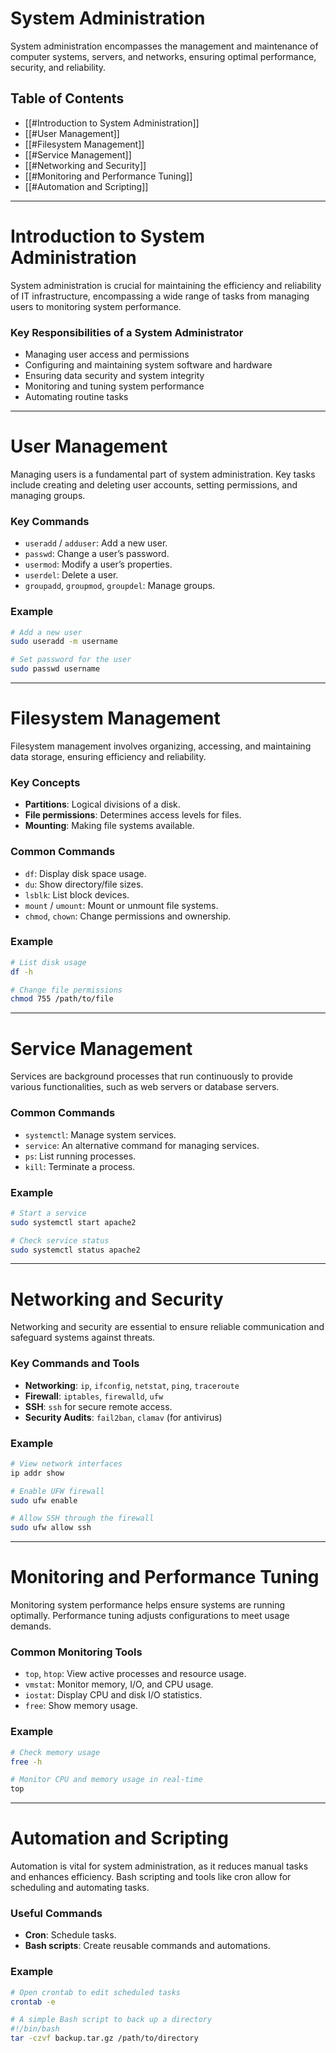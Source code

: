 # System Administration

System administration encompasses the management and maintenance of computer systems, servers, and networks, ensuring optimal performance, security, and reliability.

## Table of Contents

- [[#Introduction to System Administration]]
- [[#User Management]]
- [[#Filesystem Management]]
- [[#Service Management]]
- [[#Networking and Security]]
- [[#Monitoring and Performance Tuning]]
- [[#Automation and Scripting]]

---

# Introduction to System Administration

System administration is crucial for maintaining the efficiency and reliability of IT infrastructure, encompassing a wide range of tasks from managing users to monitoring system performance.

### Key Responsibilities of a System Administrator
- Managing user access and permissions
- Configuring and maintaining system software and hardware
- Ensuring data security and system integrity
- Monitoring and tuning system performance
- Automating routine tasks

---

# User Management

Managing users is a fundamental part of system administration. Key tasks include creating and deleting user accounts, setting permissions, and managing groups.

### Key Commands
- `useradd` / `adduser`: Add a new user.
- `passwd`: Change a user’s password.
- `usermod`: Modify a user’s properties.
- `userdel`: Delete a user.
- `groupadd`, `groupmod`, `groupdel`: Manage groups.

### Example
```bash
# Add a new user
sudo useradd -m username

# Set password for the user
sudo passwd username
```

---

# Filesystem Management

Filesystem management involves organizing, accessing, and maintaining data storage, ensuring efficiency and reliability.

### Key Concepts
- **Partitions**: Logical divisions of a disk.
- **File permissions**: Determines access levels for files.
- **Mounting**: Making file systems available.

### Common Commands
- `df`: Display disk space usage.
- `du`: Show directory/file sizes.
- `lsblk`: List block devices.
- `mount` / `umount`: Mount or unmount file systems.
- `chmod`, `chown`: Change permissions and ownership.

### Example
```bash
# List disk usage
df -h

# Change file permissions
chmod 755 /path/to/file
```

---

# Service Management

Services are background processes that run continuously to provide various functionalities, such as web servers or database servers.

### Common Commands
- `systemctl`: Manage system services.
- `service`: An alternative command for managing services.
- `ps`: List running processes.
- `kill`: Terminate a process.

### Example
```bash
# Start a service
sudo systemctl start apache2

# Check service status
sudo systemctl status apache2
```

---

# Networking and Security

Networking and security are essential to ensure reliable communication and safeguard systems against threats.

### Key Commands and Tools
- **Networking**: `ip`, `ifconfig`, `netstat`, `ping`, `traceroute`
- **Firewall**: `iptables`, `firewalld`, `ufw`
- **SSH**: `ssh` for secure remote access.
- **Security Audits**: `fail2ban`, `clamav` (for antivirus)

### Example
```bash
# View network interfaces
ip addr show

# Enable UFW firewall
sudo ufw enable

# Allow SSH through the firewall
sudo ufw allow ssh
```

---

# Monitoring and Performance Tuning

Monitoring system performance helps ensure systems are running optimally. Performance tuning adjusts configurations to meet usage demands.

### Common Monitoring Tools
- `top`, `htop`: View active processes and resource usage.
- `vmstat`: Monitor memory, I/O, and CPU usage.
- `iostat`: Display CPU and disk I/O statistics.
- `free`: Show memory usage.

### Example
```bash
# Check memory usage
free -h

# Monitor CPU and memory usage in real-time
top
```

---

# Automation and Scripting

Automation is vital for system administration, as it reduces manual tasks and enhances efficiency. Bash scripting and tools like cron allow for scheduling and automating tasks.

### Useful Commands
- **Cron**: Schedule tasks.
- **Bash scripts**: Create reusable commands and automations.
  
### Example
```bash
# Open crontab to edit scheduled tasks
crontab -e

# A simple Bash script to back up a directory
#!/bin/bash
tar -czvf backup.tar.gz /path/to/directory
```